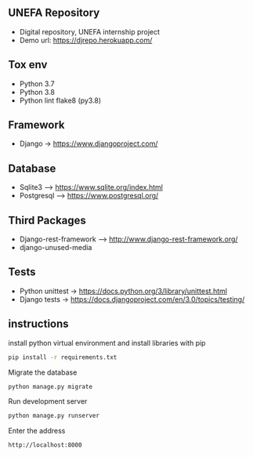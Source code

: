 ## UNEFA Repository

* Digital repository, UNEFA internship project
* Demo url: https://djrepo.herokuapp.com/

## Tox env

* Python 3.7
* Python 3.8
* Python lint flake8 (py3.8)

## Framework

* Django -> https://www.djangoproject.com/

## Database

* Sqlite3 --> https://www.sqlite.org/index.html
* Postgresql --> https://www.postgresql.org/

## Third Packages

* Django-rest-framework --> http://www.django-rest-framework.org/
* django-unused-media

## Tests

* Python unittest -> https://docs.python.org/3/library/unittest.html
* Django tests -> https://docs.djangoproject.com/en/3.0/topics/testing/

## instructions

install python virtual environment and install libraries with pip

```bash
pip install -r requirements.txt
```

Migrate the database

```bash
python manage.py migrate
```

Run development server

```bash
python manage.py runserver
```

Enter the address

```bash
http://localhost:8000
```
